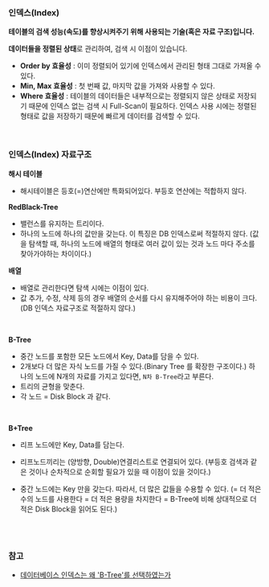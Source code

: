 ### 인덱스(Index)

**테이블의 검색 성능(속도)를 향상시켜주기 위해 사용되는 기술(혹은 자료 구조)입니다.**

**데이터들을 정렬된 상태**로 관리하여, 검색 시 이점이 있습니다.

- **Order by 효율성** : 이미 정렬되어 있기에 인덱스에서 관리된 형태 그대로 가져올 수 있다.
- **Min, Max 효율성** : 첫 번째 값, 마지막 값을 가져와 사용할 수 있다.
- **Where 효율성** : 테이블의 데이터들은 내부적으로는 정렬되지 않은 상태로 저장되기 때문에 인덱스 없는 검색 시 Full-Scan이 필요하다. 인덱스 사용 시에는 정렬된 형태로 값을 저장하기 때문에 빠르게 데이터를 검색할 수 있다.

<br>

### 인덱스(Index) 자료구조

**해시 테이블**

- 해시테이블은 등호(=)연산에만 특화되어있다.
부등호 연산에는 적합하지 않다.

**RedBlack-Tree**

- 밸런스를 유지하는 트리이다.
- 하나의 노드에 하나의 값만을 갖는다. 이 특징은 DB 인덱스로써 적절하지 않다. (값을 탐색할 때, 하나의 노드에 배열의 형태로 여러 값이 있는 것과 노드 마다 주소를 찾아가야하는 차이이다.)

**배열**

- 배열로 관리한다면 탐색 시에는 이점이 있다.
- 값 추가, 수정, 삭제 등의 경우 배열의 순서를 다시 유지해주어야 하는 비용이 크다. (DB 인덱스 자료구조로 적절하지 않다.)

<br>

**B-Tree**

- 중간 노드를 포함한 모든 노드에서 Key, Data를 담을 수 있다.
- 2개보다 더 많은 자식 노드를 가질 수 있다.(Binary Tree 를 확장한 구조이다.) 하나의 노드에 N개의 자료를 가지고 있다면, `N차 B-Tree`라고 부른다.
- 트리의 균형을 맞춘다.
- 각 노드 = Disk Block 과 같다.

<br>

**B+Tree**
  
- 리프 노드에만 Key, Data를 담는다. 

- 리프노드끼리는 (양방향, Double)연결리스트로 연결되어 있다. (부등호 검색과 같은 것이나 순차적으로 순회할 필요가 있을 때 이점이 있을 것이다.)
- 중간 노드에는 Key 만을 갖는다. 따라서, 더 많은 값들을 수용할 수 있다. (= 더 적은 수의 노드를 사용한다 = 더 적은 용량을 차지한다 = B-Tree에 비해 상대적으로 더 적은 Disk Block을 읽어도 된다.)

<br><br>

### 참고

- [데이터베이스 인덱스는 왜 'B-Tree'를 선택하였는가](https://helloinyong.tistory.com/296)